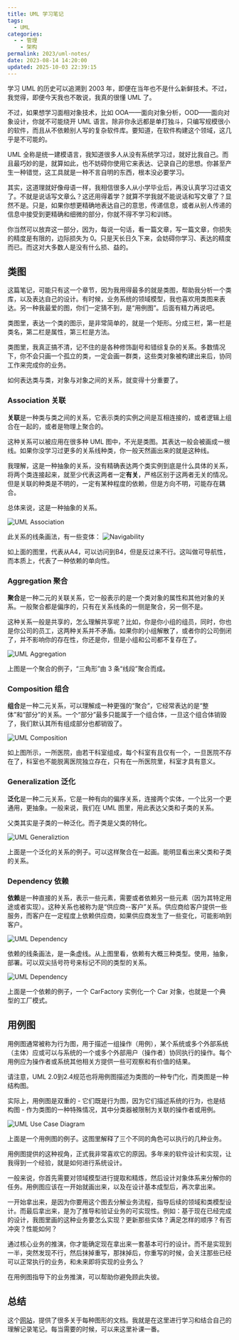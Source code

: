 ```yaml
---
title: UML 学习笔记
tags:
  - UML
categories:
  - - 管理
    - 架构
permalink: 2023/uml-notes/
date: 2023-08-14 14:20:00
updated: 2025-10-03 22:39:15
---
```


学习 UML 的历史可以追溯到 2003 年，即便在当年也不是什么新鲜技术。不过，我觉得，即便今天我也不敢说，我真的很懂 UML 了。

不过，如果想学习面相对象技术，比如 OOA——面向对象分析，OOD——面向对象设计，你就不可能绕开 UML 语言。除非你永远都是单打独斗，只编写规模很小的软件，而且从不依赖别人写的复杂软件库。要知道，在软件构建这个领域，这几乎是不可能的。

<!--more-->

UML 全称是统一建模语言，我知道很多人从没有系统学习过，就好比我自己。而且最巧妙的是，就算如此，也不妨碍你使用它来表达、记录自己的思想。你甚至产生一种错觉，这工具就是一种不言自明的东西，根本没必要学习。

其实，这道理就好像母语一样，我相信很多人从小学毕业后，再没认真学习过语文了。不就是说话写文章么？这还用得着学？就算不学我就不能说话和写文章了？显然不是。只是，如果你想更精确地表达自己的意思，传递信息，或者从别人传递的信息中接受到更精确和细微的部分，你就不得不学习和训练。

你当然可以放弃这一部分，因为，每说一句话，看一篇文章，写一篇文章，你损失的精度是有限的，边际损失为 0。只是天长日久下来，会妨碍你学习、表达的精度而已。而这对大多数人是没有什么损、益的。

## 类图

这篇笔记，可能只有这一个章节，因为我用得最多的就是类图，帮助我分析一个类库，以及表达自己的设计。有时候，业务系统的领域模型，我也喜欢用类图来表达。另一种我最爱的图，你们一定猜不到，是“用例图”。后面有精力再说吧。

类图里，表达一个类的图示，是非常简单的，就是一个矩形。分成三栏，第一栏是类名，第二栏是属性，第三栏是方法。

类图里，我真正搞不清，记不住的是各种修饰副号和错综复杂的关系。多数情况下，你不会只画一个孤立的类，一定会画一群类，这些类对象被构建出来后，协同工作来完成你的业务。

如何表达类与类，对象与对象之间的关系，就变得十分重要了。

### Association 关联

**关联**是一种类与类之间的关系，它表示类的实例之间是互相连接的，或者逻辑上组合在一起的，或者是物理上聚合的。

这种关系可以被应用在很多种 UML 图中，不光是类图。其表达一般会被画成一根线。如果你没学习过更多的关系线种类，你一般天然画出来的就是这种线。

我理解，这是一种抽象的关系，没有精确表达两个类实例到底是什么具体的关系，将两个类连接起来，就至少代表这两者一定**有关**，严格区别于这两者无关的情况。但是关联的种类是不明的，一定有某种程度的依赖，但是方向不明，可能存在耦合。

总体来说，这是一种抽象的关系。

![UML Association](../../images/2023/08/uml-association.png)

此关系的线条画法，有一些变体：
![Navigability](../../images/2023/08/uml-association-navitability.png)

如上面的图里，代表从A4，可以访问到B4，但是反过来不行。这叫做可导航性，而本质上，代表了一种依赖的单向性。

### Aggregation 聚合

**聚合**是一种二元的关联关系，它一般表示的是一个类对象的属性和其他对象的关系。一般聚合都是偏序的，只有在关系线条的一侧是聚合，另一侧不是。

这种关系一般是共享的，怎么理解共享呢？比如，你是你小组的组员，同时，你也是你公司的员工，这两种关系并不矛盾。如果你的小组解散了，或者你的公司倒闭了，并不影响你的存在性，你还是你，但是小组和公司都不复存在了。

![UML Aggregation](../../images/2023/08/uml-aggregation-illustrate.png)

上图是一个聚合的例子，“三角形”由 3 条“线段”聚合而成。
### Composition 组合

**组合**是一种二元关系，可以理解成一种更强的“聚合”，它经常表达的是“整体”和“部分”的关系。一个“部分”最多只能属于一个组合体，一旦这个组合体销毁了，我们默认其所有组成部分也都销毁了。

![UML Composition](../../images/2023/08/uml-composite-illustrate.png)

如上图所示，一所医院，由若干科室组成，每个科室有且仅有一个，一旦医院不存在了，科室也不能脱离医院独立存在，只有在一所医院里，科室才具有意义。
### Generalization 泛化

**泛化**是一种二元关系，它是一种有向的偏序关系，连接两个实体，一个比另一个更通用，更抽象。一般来说，我们在 UML 图里，用此表达父类和子类的关系。

父类其实是子类的一种泛化。而子类是父类的特化。

![UML Generaliztion](../../images/2023/08/uml-generalization-illustrate.png)

上面是一个泛化的关系的例子。可以这样聚合在一起画。能明显看出来父类和子类的关系。
### Dependency 依赖

**依赖**是一种直接的关系，表示一些元素，需要或者依赖另一些元素（因为其特定用途或者实现）。这种关系也被称为是“供应商--客户”关系。供应商给客户提供一些服务，而客户在一定程度上依赖供应商，如果供应商发生了一些变化，可能影响到客户。

![UML Dependency](../../images/2023/08/uml-dependency-illustrate.png)

 依赖的线条画法，是一条虚线。从上图里看，依赖有大概三种类型。使用，抽象，部署。可以双尖括号符号来标记不同的类型的关系。

![UML Dependency](../../images/2023/08/uml-dependency-illustrate2.png)

上面是一个依赖的例子，一个 CarFactory 实例化一个 Car 对象，也就是一个典型的工厂模式。
## 用例图

用例图通常被称为行为图，用于描述一组操作（用例），某个系统或多个外部系统（主体）应或可以与系统的一个或多个外部用户（操作者）协同执行的操作。每个用例应为操作者或系统其他相关方提供一些可观察和有价值的结果。  
  
请注意，UML 2.0到2.4规范也将用例图描述为类图的一种专门化，而类图是一种结构图。  
  
实际上，用例图是双重的 - 它们既是行为图，因为它们描述系统的行为，也是结构图 - 作为类图的一种特殊情况，其中分类器被限制为关联的操作者或用例。

![UML Use Case Diagram](../../images/2023/08/uml-usecase-diagram.png)

上面是一个用例图的例子。这图里解释了三个不同的角色可以执行的几种业务。

用例图提供的这种视角，正式我非常喜欢它的原因。多年来的软件设计和实现，让我得到一个经验，就是如何进行系统设计。

一般来说，你首先需要对领域模型进行提取和精炼，然后设计对象体系来分解你的任务。用例图应该在一开始就画出来，以及在设计基本成型后，再次拿出来。

一开始拿出来，是因为你要用这个图去分解业务流程，指导后续的领域和类模型设计。而最后拿出来，是为了推导和验证业务的可实现性。例如：基于现在已经完成的设计，我图里画的这种业务要怎么实现？更新那些实体？满足怎样的顺序？有否冲突？性能如何？

通过核心业务的推演，你才能确定现在拿出来一套基本可行的设计。而不是实现到一半，突然发现不行，然后抹掉重写，那抹掉后，你重写的时候，会关注那些已经可以正常执行的业务，和未来即将实现的业务么？

在用例图指导下的业务推演，可以帮助你避免顾此失彼。
## 总结

这个[网站](https://www.uml-diagrams.org/)，提供了很多关于每种图形的文档。我就是在这里进行学习和结合自己的理解记录笔记。每当需要的时候，可以来这里补课一番。



